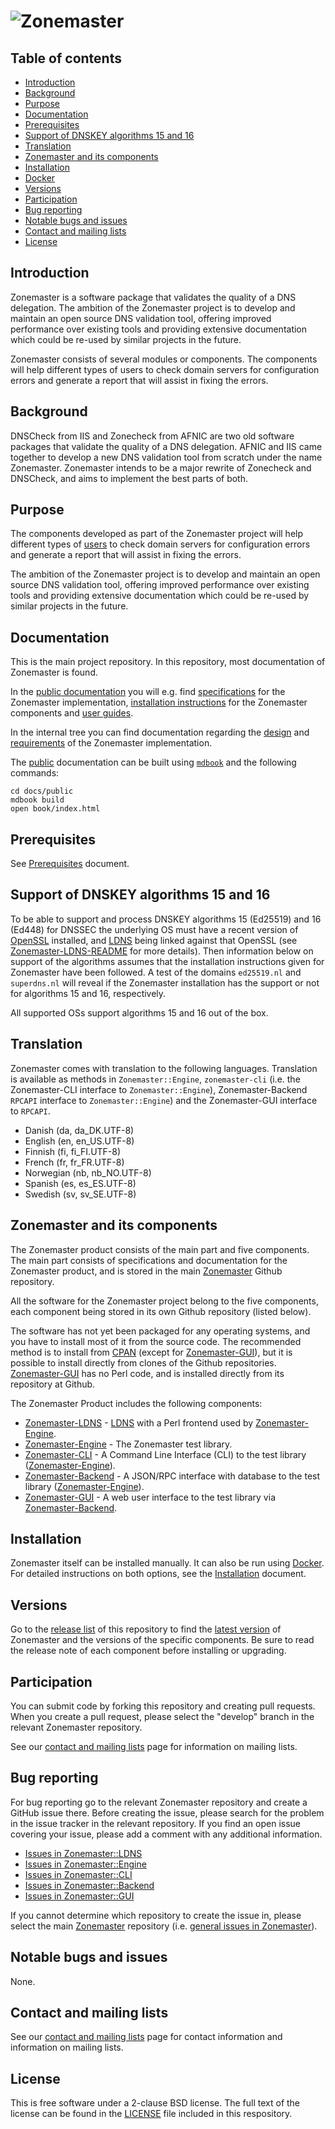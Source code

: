 
# ![Zonemaster](docs/images/zonemaster_logo_2021_color.png)

## Table of contents

* [Introduction](#introduction)
* [Background](#background)
* [Purpose](#purpose)
* [Documentation](#documentation)
* [Prerequisites](#prerequisites)
* [Support of DNSKEY algorithms 15 and 16](#support-of-dnskey-algorithms-15-and-16)
* [Translation](#translation)
* [Zonemaster and its components](#zonemaster-and-its-components)
* [Installation](#installation)
* [Docker](#docker)
* [Versions](#versions)
* [Participation](#participation)
* [Bug reporting](#bug-reporting)
* [Notable bugs and issues](#notable-bugs-and-issues)
* [Contact and mailing lists](#contact-and-mailing-lists)
* [License](#license)

## Introduction

Zonemaster is a software package that validates the quality of a DNS delegation.
The ambition of the Zonemaster project is to develop and maintain an open source
DNS validation tool, offering improved performance over existing tools and providing
extensive documentation which could be re-used by similar projects in the future.

Zonemaster consists of several modules or components. The components will help
different types of users to check domain servers for configuration errors and
generate a report that will assist in fixing the errors.

## Background

DNSCheck from IIS and Zonecheck from AFNIC are two old software packages that validate
the quality of a DNS delegation. AFNIC and IIS came together to develop a new DNS
validation tool from scratch under the name Zonemaster. Zonemaster intends to be a
major rewrite of Zonecheck and DNSCheck, and aims to implement the best parts of both.

## Purpose

The components developed as part of the Zonemaster project will help different
types of [users](USING.md) to check domain servers for configuration errors and
generate a report that will assist in fixing the errors.

The ambition of the Zonemaster project is to develop and maintain an open source
DNS validation tool, offering improved performance over existing tools and
providing extensive documentation which could be re-used by similar projects in
the future.

## Documentation

This is the main project repository. In this repository, most documentation of
Zonemaster is found.

In the [public documentation](docs/public/SUMMARY.md) you will e.g. find
[specifications](docs/public/specifications/tests/README.md) for the Zonemaster
implementation,  [installation instructions](docs/public/installation/README.md)
for the Zonemaster components and [user guides](docs/public/using/README.md).

In the internal tree you can find documentation regarding the
[design](docs/internal/design) and [requirements](docs/internal/requirements) of
the Zonemaster implementation.

The [public](docs/public) documentation can be built using
[`mdbook`](https://rust-lang.github.io/mdBook/) and the following commands:

```
cd docs/public
mdbook build
open book/index.html
```

## Prerequisites

See [Prerequisites] document.

## Support of DNSKEY algorithms 15 and 16

To be able to support and process DNSKEY algorithms 15 (Ed25519) and 16 (Ed448)
for DNSSEC the underlying OS must
have a recent version of [OpenSSL] installed, and [LDNS] being linked against that
OpenSSL (see [Zonemaster-LDNS-README][Zonemaster-LDNS] for more details). Then
information below on support of the algorithms assumes that the
installation instructions given for Zonemaster have been followed. A test of the
domains `ed25519.nl` and `superdns.nl` will reveal if the Zonemaster
installation has the support or not for algorithms 15 and 16, respectively.

All supported OSs support algorithms 15 and 16 out of the box.

## Translation

Zonemaster comes with translation to the following languages. Translation is
available as methods in `Zonemaster::Engine`, `zonemaster-cli` (i.e. the
Zonemaster-CLI interface to `Zonemaster::Engine`), Zonemaster-Backend
`RPCAPI` interface to `Zonemaster::Engine`) and the Zonemaster-GUI interface
to `RPCAPI`.

* Danish (da, da_DK.UTF-8)
* English (en, en_US.UTF-8)
* Finnish (fi, fi_FI.UTF-8)
* French (fr, fr_FR.UTF-8)
* Norwegian (nb, nb_NO.UTF-8)
* Spanish (es, es_ES.UTF-8)
* Swedish (sv, sv_SE.UTF-8)

## Zonemaster and its components

The Zonemaster product consists of the main part and five components. The main part
consists of specifications and documentation for the Zonemaster product, and is
stored in the main [Zonemaster][Zonemaster/Zonemaster] Github repository.

All the software for the Zonemaster project belong to the five components, each
component being stored in its own Github repository (listed below).

The software has not yet been packaged for any operating systems, and you have to
install most of it from the source code. The recommended method is to install
from [CPAN] (except for [Zonemaster-GUI]), but it is possible to install directly
from clones of the Github repositories. [Zonemaster-GUI] has no Perl code, and is
installed directly from its repository at Github.

The Zonemaster Product includes the following components:

 * [Zonemaster-LDNS] - [LDNS] with a Perl frontend used by [Zonemaster-Engine].
 * [Zonemaster-Engine] - The Zonemaster test library.
 * [Zonemaster-CLI] - A Command Line Interface (CLI) to the test library ([Zonemaster-Engine]).
 * [Zonemaster-Backend] - A JSON/RPC interface with database to the test library ([Zonemaster-Engine]).
 * [Zonemaster-GUI] - A web user interface to the test library via [Zonemaster-Backend].

## Installation

Zonemaster itself can be installed manually. It can also be run using
[Docker]. For detailed instructions on both options, see the [Installation]
document.

## Versions

Go to the [release list][Zonemaster release list] of this repository to find the
[latest version][Zonemaster latest version] of Zonemaster and the versions of
the specific components. Be sure to read the release note of each component
before installing or upgrading.

## Participation

You can submit code by forking this repository and creating pull requests.
When you create a pull request, please select the "develop" branch in the relevant
Zonemaster repository.

See our [contact and mailing lists] page for information on mailing lists.

## Bug reporting

For bug reporting go to the relevant Zonemaster repository
and create a GitHub issue there. Before creating the issue,
please search for the problem in the issue tracker in the relevant repository.
If you find an open issue covering your issue, please add
a comment with any additional information.

* [Issues in Zonemaster::LDNS]
* [Issues in Zonemaster::Engine]
* [Issues in Zonemaster::CLI]
* [Issues in Zonemaster::Backend]
* [Issues in Zonemaster::GUI]

If you cannot determine which repository to create the issue in, please select
the main [Zonemaster][Zonemaster/Zonemaster] repository (i.e.
[general issues in Zonemaster][Issues in Zonemaster/Zonemaster]).

## Notable bugs and issues

None.

## Contact and mailing lists

See our [contact and mailing lists] page for contact information and
information on mailing lists.


## License

This is free software under a 2-clause BSD license. The full text of the license can
be found in the [LICENSE](LICENSE) file included in this respository.


[CPAN]:                                https://www.cpan.org/
[Contact and mailing lists]:           docs/contact-and-mailing-lists.md
[Docker]:                              https://www.docker.com/get-started
[Installation]:                        docs/public/installation/README.md
[Issues in Zonemaster/Zonemaster]:     https://github.com/zonemaster/zonemaster/issues
[Issues in Zonemaster::Backend]:       https://github.com/zonemaster/zonemaster-backend/issues
[Issues in Zonemaster::CLI]:           https://github.com/zonemaster/zonemaster-cli/issues
[Issues in Zonemaster::Engine]:        https://github.com/zonemaster/zonemaster-engine/issues
[Issues in Zonemaster::GUI]:           https://github.com/zonemaster/zonemaster-gui/issues
[Issues in Zonemaster::LDNS]:          https://github.com/zonemaster/zonemaster-ldns/issues
[LDNS]:                                https://www.nlnetlabs.nl/projects/ldns/about/
[OpenSSL]:                             https://www.openssl.org/
[Prerequisites]:                       docs/public/installation/prerequisites.md
[USING]:                               https://github.com/zonemaster/zonemaster-cli/blob/master/USING.md
[Zonemaster latest version]:           https://github.com/zonemaster/zonemaster/releases/latest
[Zonemaster release list]:             https://github.com/zonemaster/zonemaster/releases
[Zonemaster-Backend]:                  https://github.com/zonemaster/zonemaster-backend
[Zonemaster-CLI]:                      https://github.com/zonemaster/zonemaster-cli
[Zonemaster-Engine]:                   https://github.com/zonemaster/zonemaster-engine
[Zonemaster-GUI]:                      https://github.com/zonemaster/zonemaster-gui
[Zonemaster-LDNS-README]:              https://github.com/zonemaster/zonemaster-ldns/blob/master/README.md
[Zonemaster-LDNS]:                     https://github.com/zonemaster/zonemaster-ldns
[Zonemaster/Zonemaster]:               https://github.com/zonemaster/zonemaster
[Zonemaster/zonemaster-engine#833]:    https://github.com/zonemaster/zonemaster-engine/issues/833
